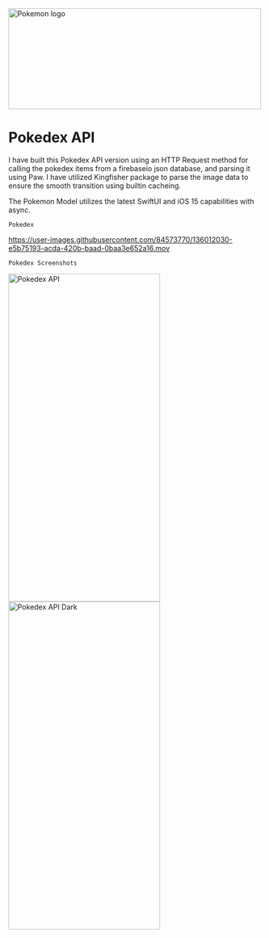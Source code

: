 <img src="https://user-images.githubusercontent.com/84573770/131421587-26c616d1-dddb-4a0d-9071-02ea3f6ed1af.png" alt="Pokemon logo" width="500" height="200">


# Pokedex API

I have built this Pokedex API version using an HTTP Request method for calling the pokedex items from a firebaseio json database, and parsing it using Paw. I have utilized Kingfisher package to parse the image data to ensure the smooth transition using builtin cacheing. 

The Pokemon Model utilizes the latest SwiftUI and iOS 15 capabilities with async.



    Pokedex


https://user-images.githubusercontent.com/84573770/136012030-e5b75193-acda-420b-baad-0baa3e652a16.mov


    Pokedex Screenshots
    

<img src="https://user-images.githubusercontent.com/84573770/136012051-c4616391-ae4d-4f2d-a2f7-4679c517439a.png" alt="Pokedex API" width="300" height="650"> <img src="https://user-images.githubusercontent.com/84573770/136012005-6b871614-1bd5-4a90-8b2f-93d8275bb2bc.png" alt="Pokedex API Dark" width="300" height="650">



